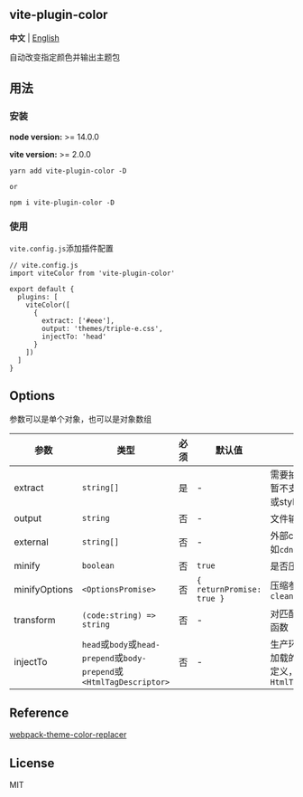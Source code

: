 <h2 align="left">vite-plugin-color</h2>

**中文** | [English](./README.EN.md)

<p align="left">自动改变指定颜色并输出主题包</p>

## 用法

### 安装

**node version:** >= 14.0.0

**vite version:** >= 2.0.0

```
yarn add vite-plugin-color -D

or

npm i vite-plugin-color -D
```

### 使用

`vite.config.js`添加插件配置
```
// vite.config.js
import viteColor from 'vite-plugin-color'

export default {
  plugins: [
    viteColor([
      {
        extract: ['#eee'],
        output: 'themes/triple-e.css',
        injectTo: 'head'
      }
    ])
  ]
}
```

## Options

参数可以是单个对象，也可以是对象数组

| 参数 | 类型 | 必须 | 默认值 | 说明 |
| --- | --- | --- | --- | --- |
| extract | `string[]` | 是 | - | 需要抽取的色值，暂不支持内联样式或styled |
| output | `string` | 否 | - | 文件输出路径 |
| external | `string[]` | 否 | - | 外部css文件链接，如`cdn` |
| minify | `boolean` | 否 | `true` | 是否压缩 |
| minifyOptions | `<OptionsPromise>` | 否 | `{ returnPromise: true }` | 压缩参数，遵循`clean-css` |
| transform | `(code:string) => string` | 否 | - | 对匹配内容的处理函数 |
| injectTo | `head`或`body`或`head-prepend`或`body-prepend`或`<HtmlTagDescriptor>` | 否 | - | 生产环境自动注入加载的 css, 支持自定义，遵循`vite HtmlTagDescriptor` |
## Reference

[webpack-theme-color-replacer](https://github.com/hzsrc/webpack-theme-color-replacer)

## License

MIT
